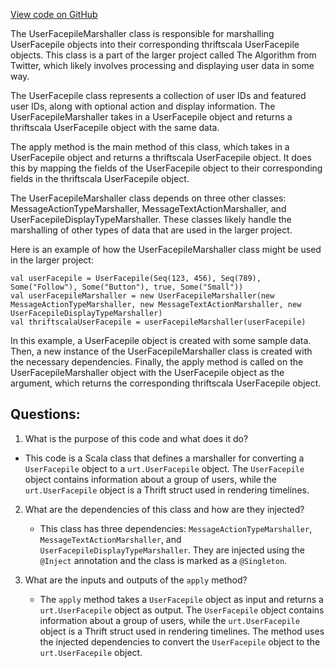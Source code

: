 [View code on GitHub](https://github.com/misbahsy/the-algorithm/product-mixer/core/src/main/scala/com/twitter/product_mixer/core/functional_component/marshaller/response/urt/item/message/UserFacepileMarshaller.scala)

The UserFacepileMarshaller class is responsible for marshalling UserFacepile objects into their corresponding thriftscala UserFacepile objects. This class is a part of the larger project called The Algorithm from Twitter, which likely involves processing and displaying user data in some way.

The UserFacepile class represents a collection of user IDs and featured user IDs, along with optional action and display information. The UserFacepileMarshaller takes in a UserFacepile object and returns a thriftscala UserFacepile object with the same data. 

The apply method is the main method of this class, which takes in a UserFacepile object and returns a thriftscala UserFacepile object. It does this by mapping the fields of the UserFacepile object to their corresponding fields in the thriftscala UserFacepile object. 

The UserFacepileMarshaller class depends on three other classes: MessageActionTypeMarshaller, MessageTextActionMarshaller, and UserFacepileDisplayTypeMarshaller. These classes likely handle the marshalling of other types of data that are used in the larger project.

Here is an example of how the UserFacepileMarshaller class might be used in the larger project:

```
val userFacepile = UserFacepile(Seq(123, 456), Seq(789), Some("Follow"), Some("Button"), true, Some("Small"))
val userFacepileMarshaller = new UserFacepileMarshaller(new MessageActionTypeMarshaller, new MessageTextActionMarshaller, new UserFacepileDisplayTypeMarshaller)
val thriftscalaUserFacepile = userFacepileMarshaller(userFacepile)
```

In this example, a UserFacepile object is created with some sample data. Then, a new instance of the UserFacepileMarshaller class is created with the necessary dependencies. Finally, the apply method is called on the UserFacepileMarshaller object with the UserFacepile object as the argument, which returns the corresponding thriftscala UserFacepile object.
## Questions: 
 1. What is the purpose of this code and what does it do?
   - This code is a Scala class that defines a marshaller for converting a `UserFacepile` object to a `urt.UserFacepile` object. The `UserFacepile` object contains information about a group of users, while the `urt.UserFacepile` object is a Thrift struct used in rendering timelines.
   
2. What are the dependencies of this class and how are they injected?
   - This class has three dependencies: `MessageActionTypeMarshaller`, `MessageTextActionMarshaller`, and `UserFacepileDisplayTypeMarshaller`. They are injected using the `@Inject` annotation and the class is marked as a `@Singleton`.
   
3. What are the inputs and outputs of the `apply` method?
   - The `apply` method takes a `UserFacepile` object as input and returns a `urt.UserFacepile` object as output. The `UserFacepile` object contains information about a group of users, while the `urt.UserFacepile` object is a Thrift struct used in rendering timelines. The method uses the injected dependencies to convert the `UserFacepile` object to the `urt.UserFacepile` object.